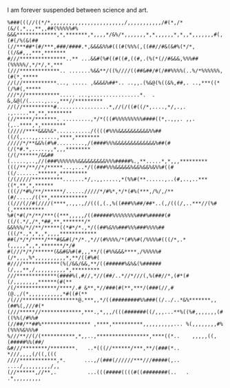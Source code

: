 I am forever suspended between science and art.

    %###(((//((*/*,,,,,,,,,,,,,,,,,,,,,,,,/,,,,,,,,,,,/#(*,/*(&/(,*,,,**,,##(%%%%%#%
    &&&*************,*,*******,*,,,,*/&%/*,,,,,,,*,*,,,,,,*,*,,*,,,,,,,#(,(#(/%(&(##
    (//***##*(#/***,###/####.*,&&&&%%#(((#(%%%(,((##//#&(&#%(*/*,((/&#,,,***,*******
    #///***************..** ...&&#(%#((#((#,((#,.(%(*(//#&&&,%%%##(%%%%%/,*/*/,*,***
    (///*************.. .......%&&**/((%////((##&##/#(/##%%%%(..%/*%%%%%%,(#(*,*****
    //(//***********..., ..... ,&&&&%##*.. ..,,.(%&@(%((&%,##,. ..,***((*(/%#(,*****
    ///*//***********..... ...,................*.  . &,&@(/(.....,...,***//*********
    //(//**********#.................*,//(/((#((/*,....,*/,.,. .,.....**,**,********
    (//*****/*******. .........,*/*(((#%%%%%%%%%####((*,.,,,. ,,.(,..****,*,********
    (/////****&&&%&*.........../((((#%%%&&&&&&&&&&%%##((/(,...,,......,****,********
    /////*/**&&%(#%#.........,/(####%%%&&&&&&&&&&&&&%##(#(/(*#.*,.....,,*,,,********
    (/(/******/&&##(.....,..,//(###%%%%%%%&&&&&&&&&%%%#####%.,**.....*,*,,,*********
    (((/**/**//*/*****...,...*/((###%%%&&&&&%&&%&&%&%%#((#((/.......******,*********
    (/(/////**********.......*/,.,,.....,*(%%#(**......,..(#,..,..***((*,**,*,******
    (((//*#%/**/******/....../////*/#%*,*/*(#%(***,/%/,/**(#/...../((**,************
    ((///(//#(////(****,.,,.,//(((,(.,%((###%%##/##*..(,/(((/,..***//(%#(,**********
    %#(*#(/*/**/***((***,,,,,/((######%%%%%%%%###%#####(#((/(.*/,/*,*##,**,*******/*
    &&%%%/*//**/*****((*#*/*.,*/((##%&%%###%%%###%%%%##(((/*.,*,*,,*,,,,************
    ##(/*/*/****/***#&&#(/*/*.,*//(#%%%%/*(#%%#(/%%%%#(((/*,.*(,,,,,*,,*,*******/*/#
    #(///*/*/******(&&#&%#(#,,,**/((#%%&&&****,/%%%%%#(/*,,,,%*,,,,,,,,,,*,**/((#%#(
    #////************(%(/&&/&&,**/((######%&%&(%######(/,,,**,/,,,,,,,,,,*,*********
    ///*************(####%(,#//,*//(##/..*//*///(,%(##//*,(#*(#(/,,,,,,,,******(#(**
    /(/*************/****/.# &**,*//###(#(**,***/(###(//,#(@.,/(*,,,,,,,,,,,*#((#(**
    /(///******************@.***,,*/((#########%%###((/../..*&%*******,,(##%(,///#(*
    (///*****//*************,***.,*,,,/(((#######((/,,,...**%((%#,,,,,,,(#((%%(/#%%#
    (//##/**##%**************** ,****,**********,,,,,,,,,,... %(,,,,,,,,#%(%%%%&%%%#
    %///**//(/(***********,*,,..,*****************,****((*..    ,,,,,((,(#####%%(##/
    &#///********/********.   ..*(((//******/***,**/(###(*..        *///,,,,(/((,(((
    ////************,*.      ...,/(###(//////***///#####(,..       ..../,,,,,,,,,/,,
    (//******,//**,.          ...(((#####((((#((########(..   .          .*,,,,,,,,,
